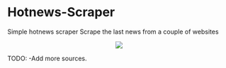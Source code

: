 # Hotnews-Scraper
Simple hotnews scraper
Scrape the last news from a couple of websites

<p align="center"><img src="http://i.imgur.com/CvuqyTd.png" /</p>

TODO:
-Add more sources.

